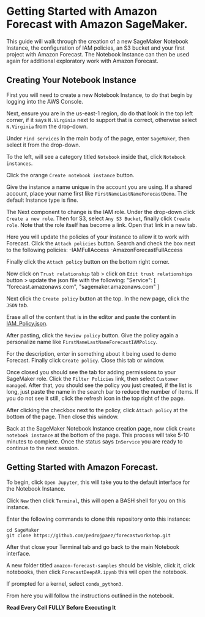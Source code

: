 # Getting Started with Amazon Forecast with Amazon SageMaker.

This guide will walk through the creation of a new SageMaker Notebook Instance, the configuration of IAM policies, an S3 bucket
and your first project with Amazon Forecast. The Notebook Instance can then be used again for additional exploratory work with 
Amazon Forecast.

## Creating Your Notebook Instance

First you will need to create a new Notebook Instance, to do that begin by logging into the AWS Console.

Next, ensure you are in the us-east-1 region, do do that look in the top left corner, if it says `N.Virginia` next to support
that is correct, otherwise select `N.Virginia` from the drop-down.

Under `Find services` in the main body of the page, enter `SageMaker`, then select it from the drop-down.

To the left, will see a category titled `Notebook` inside that, click `Notebook instances`.

Click the orange `Create notebook instance` button.

Give the instance a name unique in the account you are using. If a shared account, place your name first like `FirstNameLastNameForecastDemo`. The default Instance
type is fine. 

The Next component to change is the IAM role. Under the drop-down click `Create a new role`. Then for S3, select `Any S3 Bucket`, finally click `Create role`.
Note that the role itself has become a link. Open that link in a new tab.

Here you will update the policies of your instance to allow it to work with Forecast. Click the `Attach policies` button.
Search and check the box next to the following policies:
-IAMFullAccess
-AmazonForecastFullAccess

Finally click the `Attach policy` button on the bottom right corner.


Now click on `Trust relationship` tab > click on `Edit trust relationships` button > update the json file with the following:
        "Service": [
          "forecast.amazonaws.com",
          "sagemaker.amazonaws.com"
        ]
        
Next click the `Create policy` button at the top. In the new page, click the `JSON` tab.

Erase all of the content that is in the editor and paste the content in [IAM_Policy.json](IAM_Policy.json).

After pasting, click the `Review policy` button. Give the policy again a personalize name like `FirstNameLastNameForecastIAMPolicy`.

For the description, enter in something about it being used to demo Forecast. Finally click `Create policy`. Close this tab or window.

Once closed you should see the tab for adding permissions to your SageMaker role. Click the `Filter Policies` link, then select
`Customer managed`. After that, you should see the policy you just created, if the list is long, just paste the name in the search bar to reduce the number
of items. If you do not see it still, click the refresh icon in the top right of the page.

After clicking the checkbox next to the policy, click `Attach policy` at the bottom of the page. Then close this window.

Back at the SageMaker Notebook Instance creation page, now click `Create notebook instance` at the bottom of the page. This process will take 5-10 minutes to complete. Once the status says `InService` you are ready to continue to the 
next session.

## Getting Started with Amazon Forecast.

To begin, click `Open Jupyter`, this will take you to the default interface for the Notebook Instance.

Click `New` then click `Terminal`, this will open a BASH shell for you on this instance. 

Enter the following commands to clone this repository onto this instance:

```
cd SageMaker
git clone https://github.com/pedrojpaez/forecastworkshop.git
```

After that close your Terminal tab and go back to the main Notebook interface.

A new folder titled `amazon-forecast-samples` should be visible, click it, click notebooks, then click `ForecastDeepAR.ipynb` this will open the notebook.

If prompted for a kernel, select `conda_python3`.

From here you will follow the instructions outlined in the notebook. 

**Read Every Cell FULLY Before Executing It**